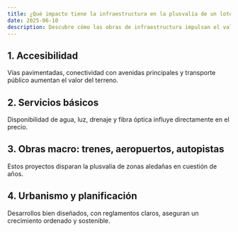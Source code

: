 ```yaml
---
title: ¿Qué impacto tiene la infraestructura en la plusvalía de un lote?
date: 2025-06-10
description: Descubre cómo las obras de infraestructura impulsan el valor de tu terreno.
---
```


## 1. Accesibilidad

Vías pavimentadas, conectividad con avenidas principales y transporte público aumentan el valor del terreno.

## 2. Servicios básicos

Disponibilidad de agua, luz, drenaje y fibra óptica influye directamente en el precio.

## 3. Obras macro: trenes, aeropuertos, autopistas

Estos proyectos disparan la plusvalía de zonas aledañas en cuestión de años.

## 4. Urbanismo y planificación

Desarrollos bien diseñados, con reglamentos claros, aseguran un crecimiento ordenado y sostenible.
